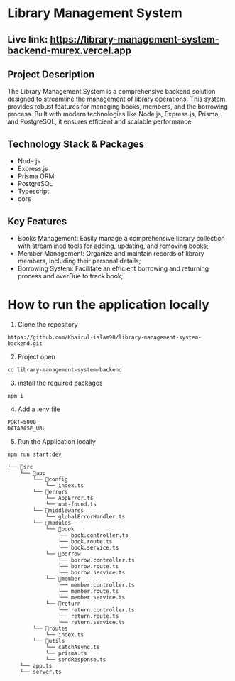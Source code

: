  # **Library Management System**


## Live link: https://library-management-system-backend-murex.vercel.app

## Project Description

The Library Management System is a comprehensive backend solution designed to streamline the management of library operations. This system provides robust features for managing books, members, and the borrowing process. Built with modern technologies like Node.js, Express.js, Prisma, and PostgreSQL, it ensures efficient and scalable performance

## Technology Stack & Packages
  - Node.js
  - Express.js
  - Prisma ORM
  - PostgreSQL
  - Typescript
  - cors


## Key Features

- Books Management: Easily manage a comprehensive library collection with streamlined tools for adding, updating, and removing books;
- Member Management: Organize and maintain records of library members, including their personal details;
- Borrowing System: Facilitate an efficient borrowing and returning process and overDue to track book;


# How to run the application locally

1. Clone the repository

```
https://github.com/Khairul-islam98/library-management-system-backend.git
```

2. Project open

```
cd library-management-system-backend
```

3. install the required packages

```
npm i
```

4. Add a .env file

```
PORT=5000
DATABASE_URL
```

5. Run the Application locally

```
npm run start:dev
```
```
└── 📁src
    └── 📁app
        └── 📁config
            └── index.ts
        └── 📁errors
            └── AppError.ts
            └── not-found.ts
        └── 📁middlewares
            └── globalErrorHandler.ts
        └── 📁modules
            └── 📁book
                └── book.controller.ts
                └── book.route.ts
                └── book.service.ts
            └── 📁borrow
                └── borrow.controller.ts
                └── borrow.route.ts
                └── borrow.service.ts
            └── 📁member
                └── member.controller.ts
                └── member.route.ts
                └── member.service.ts
            └── 📁return
                └── return.controller.ts
                └── return.route.ts
                └── return.service.ts
        └── 📁routes
            └── index.ts
        └── 📁utils
            └── catchAsync.ts
            └── prisma.ts
            └── sendResponse.ts
    └── app.ts
    └── server.ts
```